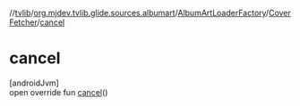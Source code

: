 //[tvlib](../../../../index.md)/[org.mjdev.tvlib.glide.sources.albumart](../../index.md)/[AlbumArtLoaderFactory](../index.md)/[CoverFetcher](index.md)/[cancel](cancel.md)

# cancel

[androidJvm]\
open override fun [cancel](cancel.md)()
